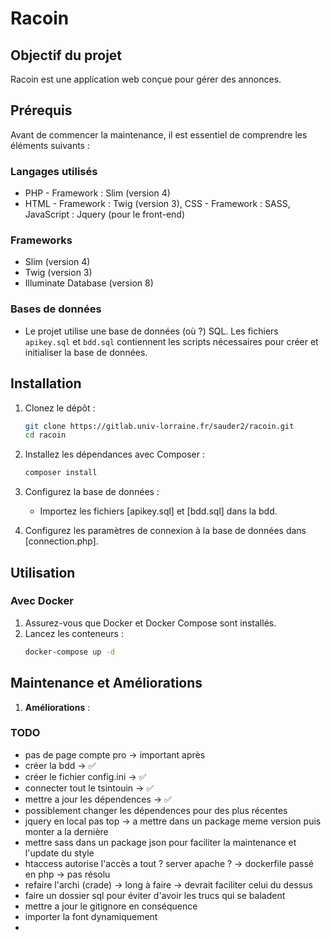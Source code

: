 # Racoin

## Objectif du projet

Racoin est une application web conçue pour gérer des annonces.

## Prérequis

Avant de commencer la maintenance, il est essentiel de comprendre les éléments suivants :

### Langages utilisés

- PHP - Framework : Slim (version 4)
- HTML - Framework : Twig (version 3), CSS - Framework : SASS, JavaScript : Jquery (pour le front-end)

### Frameworks

- Slim (version 4)
- Twig (version 3)
- Illuminate Database (version 8)

### Bases de données

- Le projet utilise une base de données (où ?) SQL. Les fichiers `apikey.sql` et `bdd.sql` contiennent les scripts nécessaires pour créer et initialiser la base de données.

## Installation

1. Clonez le dépôt :
    ```sh
    git clone https://gitlab.univ-lorraine.fr/sauder2/racoin.git
    cd racoin
    ```

2. Installez les dépendances avec Composer :
    ```sh
    composer install
    ```

3. Configurez la base de données :
    - Importez les fichiers [apikey.sql] et [bdd.sql] dans la bdd.

4. Configurez les paramètres de connexion à la base de données dans [connection.php].
   
## Utilisation

### Avec Docker

1. Assurez-vous que Docker et Docker Compose sont installés.
2. Lancez les conteneurs :
    ```sh
    docker-compose up -d
    ```

## Maintenance et Améliorations
   
1. **Améliorations** :

### TODO 

- pas de page compte pro -> important après
- créer la bdd -> ✅
- créer le fichier config.ini -> ✅
- connecter tout le tsintouin -> ✅
- mettre a jour les dépendences -> ✅ 
- possiblement changer les dépendences pour des plus récentes 
- jquery en local pas top -> a mettre dans un package meme version puis monter a la dernière
- mettre sass dans un package json pour faciliter la maintenance et l'update du style
- htaccess autorise l'accès a tout ? server apache ? -> dockerfile passé en php -> pas résolu
- refaire l'archi (crade) -> long à faire -> devrait faciliter celui du dessus
- faire un dossier sql pour éviter d'avoir les trucs qui se baladent 
- mettre a jour le gitignore en conséquence
- importer la font dynamiquement 
- 

